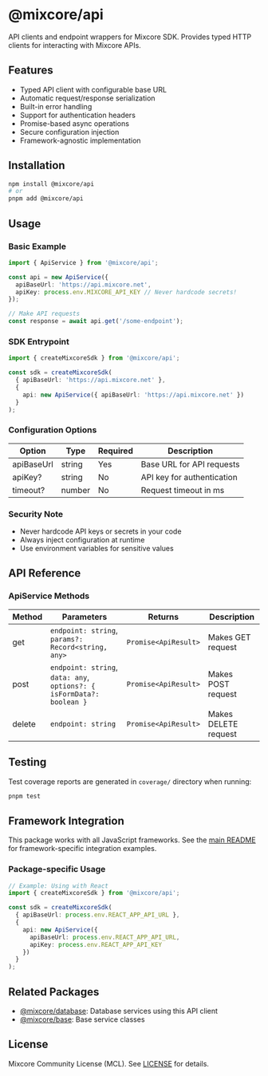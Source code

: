 # @mixcore/api

API clients and endpoint wrappers for Mixcore SDK. Provides typed HTTP clients for interacting with Mixcore APIs.

## Features

- Typed API client with configurable base URL
- Automatic request/response serialization
- Built-in error handling
- Support for authentication headers
- Promise-based async operations
- Secure configuration injection
- Framework-agnostic implementation

## Installation

```bash
npm install @mixcore/api
# or
pnpm add @mixcore/api
```

## Usage

### Basic Example

```typescript
import { ApiService } from '@mixcore/api';

const api = new ApiService({
  apiBaseUrl: 'https://api.mixcore.net',
  apiKey: process.env.MIXCORE_API_KEY // Never hardcode secrets!
});

// Make API requests
const response = await api.get('/some-endpoint');
```

### SDK Entrypoint

```typescript
import { createMixcoreSdk } from '@mixcore/api';

const sdk = createMixcoreSdk(
  { apiBaseUrl: 'https://api.mixcore.net' },
  {
    api: new ApiService({ apiBaseUrl: 'https://api.mixcore.net' })
  }
);
```

### Configuration Options

| Option | Type | Required | Description |
|--------|------|----------|-------------|
| apiBaseUrl | string | Yes | Base URL for API requests |
| apiKey? | string | No | API key for authentication |
| timeout? | number | No | Request timeout in ms |

### Security Note

- Never hardcode API keys or secrets in your code
- Always inject configuration at runtime
- Use environment variables for sensitive values

## API Reference

### ApiService Methods

| Method | Parameters | Returns | Description |
|--------|------------|---------|-------------|
| get | `endpoint: string`, `params?: Record<string, any>` | `Promise<ApiResult>` | Makes GET request |
| post | `endpoint: string`, `data: any`, `options?: { isFormData?: boolean }` | `Promise<ApiResult>` | Makes POST request |
| delete | `endpoint: string` | `Promise<ApiResult>` | Makes DELETE request |

## Testing

Test coverage reports are generated in `coverage/` directory when running:

```bash
pnpm test
```

## Framework Integration

This package works with all JavaScript frameworks. See the [main README](../../README.md#framework-integration) for framework-specific integration examples.

### Package-specific Usage

```typescript
// Example: Using with React
import { createMixcoreSdk } from '@mixcore/api';

const sdk = createMixcoreSdk(
  { apiBaseUrl: process.env.REACT_APP_API_URL },
  {
    api: new ApiService({
      apiBaseUrl: process.env.REACT_APP_API_URL,
      apiKey: process.env.REACT_APP_API_KEY
    })
  }
);
```

## Related Packages

- [@mixcore/database](https://github.com/mixcore/javascript-sdk/tree/main/packages/database): Database services using this API client
- [@mixcore/base](https://github.com/mixcore/javascript-sdk/tree/main/packages/base): Base service classes

## License

Mixcore Community License (MCL). See [LICENSE](../../LICENSE) for details.
